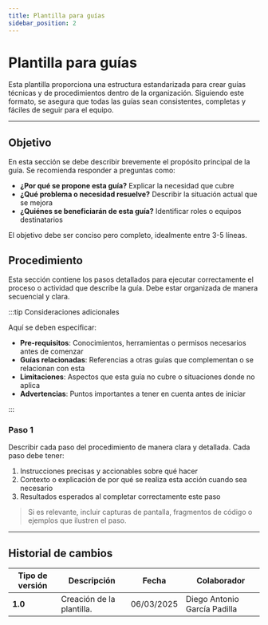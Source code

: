 ```yaml
---
title: Plantilla para guías
sidebar_position: 2
---
```


# Plantilla para guías

Esta plantilla proporciona una estructura estandarizada para crear guías técnicas y de procedimientos dentro de la organización. Siguiendo este formato, se asegura que todas las guías sean consistentes, completas y fáciles de seguir para el equipo.

---

## Objetivo

En esta sección se debe describir brevemente el propósito principal de la guía. Se recomienda responder a preguntas como:
- **¿Por qué se propone esta guía?** Explicar la necesidad que cubre
- **¿Qué problema o necesidad resuelve?** Describir la situación actual que se mejora
- **¿Quiénes se beneficiarán de esta guía?** Identificar roles o equipos destinatarios

El objetivo debe ser conciso pero completo, idealmente entre 3-5 líneas.

## Procedimiento

Esta sección contiene los pasos detallados para ejecutar correctamente el proceso o actividad que describe la guía. Debe estar organizada de manera secuencial y clara.

:::tip Consideraciones adicionales

Aquí se deben especificar:
- **Pre-requisitos**: Conocimientos, herramientas o permisos necesarios antes de comenzar
- **Guías relacionadas**: Referencias a otras guías que complementan o se relacionan con esta
- **Limitaciones**: Aspectos que esta guía no cubre o situaciones donde no aplica
- **Advertencias**: Puntos importantes a tener en cuenta antes de iniciar

:::


### Paso 1

Describir cada paso del procedimiento de manera clara y detallada. Cada paso debe tener:
1. Instrucciones precisas y accionables sobre qué hacer
2. Contexto o explicación de por qué se realiza esta acción cuando sea necesario
3. Resultados esperados al completar correctamente este paso

> Si es relevante, incluir capturas de pantalla, fragmentos de código o ejemplos que ilustren el paso.

---

## Historial de cambios

| **Tipo de versión** | **Descripción**           | **Fecha**  | **Colaborador**              |
| ------------------- | ------------------------- | ---------- | ---------------------------- |
| **1.0**             | Creación de la plantilla. | 06/03/2025 | Diego Antonio García Padilla |
